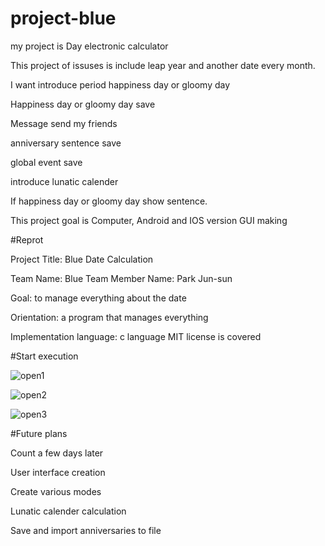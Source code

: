 # project-blue

my project is Day electronic calculator

This project of issuses is include leap year and another date every month.

I want introduce period happiness day or gloomy day

Happiness day or gloomy day save

Message send my friends

anniversary sentence save

global event save

introduce lunatic calender

If happiness day or gloomy day show sentence.

This project goal is Computer, Android and IOS version GUI making  




#Reprot

Project Title: Blue Date Calculation

Team Name: Blue Team Member Name: Park Jun-sun

Goal: to manage everything about the date

Orientation: a program that manages everything

Implementation language: c language MIT license is covered




#Start execution


![open1](https://cloud.githubusercontent.com/assets/22341351/21351378/9532e8aa-c6ff-11e6-8eb7-8b2046fa26b7.jpg)



![open2](https://cloud.githubusercontent.com/assets/22341351/21351412/c022443e-c6ff-11e6-8654-2194306b8081.jpg)




![open3](https://cloud.githubusercontent.com/assets/22341351/21351416/c815f9b0-c6ff-11e6-9ccf-e2a06968901f.jpg)













#Future plans

Count a few days later


User interface creation

Create various modes

Lunatic calender calculation

Save and import anniversaries to file
